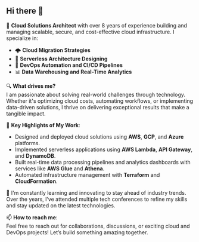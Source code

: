 ## Hi there 👋

<!--
**sandip31/sandip31** is a ✨ _special_ ✨ repository because its `README.md` (this file) appears on your GitHub profile.
-->

🚀 **Cloud Solutions Architect** with over 8 years of experience building and managing scalable, secure, and cost-effective cloud infrastructure. I specialize in:  
- 🌩️ **Cloud Migration Strategies**  
- 🔧 **Serverless Architecture Designing**  
- 🔄 **DevOps Automation and CI/CD Pipelines**  
- 📊 **Data Warehousing and Real-Time Analytics**  

🔍 **What drives me?**  
I am passionate about solving real-world challenges through technology. Whether it's optimizing cloud costs, automating workflows, or implementing data-driven solutions, I thrive on delivering exceptional results that make a tangible impact.

💼 **Key Highlights of My Work**:  
- Designed and deployed cloud solutions using **AWS**, **GCP**, and **Azure** platforms.  
- Implemented serverless applications using **AWS Lambda**, **API Gateway**, and **DynamoDB**.  
- Built real-time data processing pipelines and analytics dashboards with services like **AWS Glue** and **Athena**.  
- Automated infrastructure management with **Terraform** and **CloudFormation**.  

🌟 I'm constantly learning and innovating to stay ahead of industry trends. Over the years, I’ve attended multiple tech conferences to refine my skills and stay updated on the latest technologies.

📫 **How to reach me**:  
Feel free to reach out for collaborations, discussions, or exciting cloud and DevOps projects! Let’s build something amazing together.  
